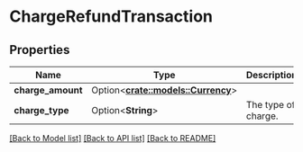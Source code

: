 # ChargeRefundTransaction

## Properties

Name | Type | Description | Notes
------------ | ------------- | ------------- | -------------
**charge_amount** | Option<[**crate::models::Currency**](Currency.md)> |  | [optional]
**charge_type** | Option<**String**> | The type of charge. | [optional]

[[Back to Model list]](../README.md#documentation-for-models) [[Back to API list]](../README.md#documentation-for-api-endpoints) [[Back to README]](../README.md)


